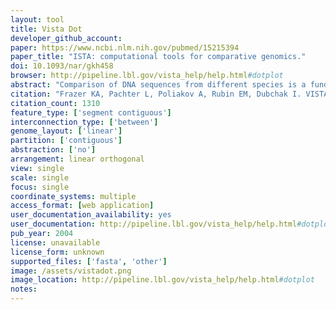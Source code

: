 ```yaml
---
layout: tool 
title: Vista Dot
developer_github_account: 
paper: https://www.ncbi.nlm.nih.gov/pubmed/15215394
paper_title: "ISTA: computational tools for comparative genomics."
doi: 10.1093/nar/gkh458
browser: http://pipeline.lbl.gov/vista_help/help.html#dotplot
abstract: "Comparison of DNA sequences from different species is a fundamental method for identifying functional elements in genomes. Here, we describe the VISTA family of tools created to assist biologists in carrying out this task. Our first VISTA server at http://www-gsd.lbl.gov/vista/ was launched in the summer of 2000 and was designed to align long genomic sequences and visualize these alignments with associated functional annotations. Currently the VISTA site includes multiple comparative genomics tools and provides users with rich capabilities to browse pre-computed whole-genome alignments of large vertebrate genomes and other groups of organisms with VISTA Browser, to submit their own sequences of interest to several VISTA servers for various types of comparative analysis and to obtain detailed comparative analysis results for a set of cardiovascular genes. We illustrate capabilities of the VISTA site by the analysis of a 180 kb interval on human chromosome 5 that encodes for the kinesin family member 3A (KIF3A) protein."
citation: "Frazer KA, Pachter L, Poliakov A, Rubin EM, Dubchak I. VISTA: computational tools for comparative genomics. Nucleic Acids Res. academic.oup.com; 2004;32: W273–9."
citation_count: 1310
feature_type: ['segment contiguous']
interconnection_type: ['between']
genome_layout: ['linear']
partition: ['contiguous']
abstraction: ['no']
arrangement: linear orthogonal
view: single
scale: single
focus: single
coordinate_systems: multiple
access_format: [web application]
user_documentation_availability: yes
user_documentation: http://pipeline.lbl.gov/vista_help/help.html#dotplot
pub_year: 2004
license: unavailable
license_form: unknown
supported_files: ['fasta', 'other']
image: /assets/vistadot.png
image_location: http://pipeline.lbl.gov/vista_help/help.html#dotplot
notes: 
---
```

